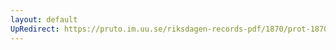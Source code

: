 ```yaml
---
layout: default
UpRedirect: https://pruto.im.uu.se/riksdagen-records-pdf/1870/prot-1870--ak--324/prot-1870--ak--324_022.pdf
---
```

